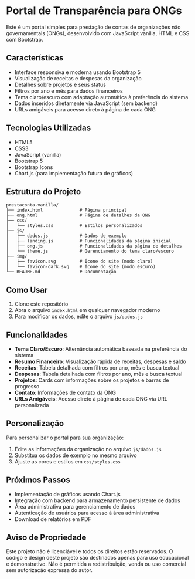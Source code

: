 # Portal de Transparência para ONGs

Este é um portal simples para prestação de contas de organizações não governamentais (ONGs), desenvolvido com JavaScript vanilla, HTML e CSS com Bootstrap.

## Características

- Interface responsiva e moderna usando Bootstrap 5
- Visualização de receitas e despesas da organização
- Detalhes sobre projetos e seus status
- Filtros por ano e mês para dados financeiros
- Tema claro/escuro com adaptação automática à preferência do sistema
- Dados inseridos diretamente via JavaScript (sem backend)
- URLs amigáveis para acesso direto à página de cada ONG

## Tecnologias Utilizadas

- HTML5
- CSS3
- JavaScript (vanilla)
- Bootstrap 5
- Bootstrap Icons
- Chart.js (para implementação futura de gráficos)

## Estrutura do Projeto

```
prestaconta-vanilla/
├── index.html              # Página principal
├── ong.html                # Página de detalhes da ONG
├── css/
│   └── styles.css          # Estilos personalizados
├── js/
│   ├── dados.js            # Dados de exemplo
│   ├── landing.js          # Funcionalidades da página inicial
│   ├── ong.js              # Funcionalidades da página de detalhes
│   └── theme.js            # Gerenciamento do tema claro/escuro
├── img/
│   ├── favicon.svg         # Ícone do site (modo claro)
│   └── favicon-dark.svg    # Ícone do site (modo escuro)
└── README.md               # Documentação
```

## Como Usar

1. Clone este repositório
2. Abra o arquivo `index.html` em qualquer navegador moderno
3. Para modificar os dados, edite o arquivo `js/dados.js`

## Funcionalidades

- **Tema Claro/Escuro**: Alternância automática baseada na preferência do sistema
- **Resumo Financeiro**: Visualização rápida de receitas, despesas e saldo
- **Receitas**: Tabela detalhada com filtros por ano, mês e busca textual
- **Despesas**: Tabela detalhada com filtros por ano, mês e busca textual
- **Projetos**: Cards com informações sobre os projetos e barras de progresso
- **Contato**: Informações de contato da ONG
- **URLs Amigáveis**: Acesso direto à página de cada ONG via URL personalizada

## Personalização

Para personalizar o portal para sua organização:

1. Edite as informações da organização no arquivo `js/dados.js`
2. Substitua os dados de exemplo no mesmo arquivo
3. Ajuste as cores e estilos em `css/styles.css`

## Próximos Passos

- Implementação de gráficos usando Chart.js
- Integração com backend para armazenamento persistente de dados
- Área administrativa para gerenciamento de dados
- Autenticação de usuários para acesso à área administrativa
- Download de relatórios em PDF

## Aviso de Propriedade

Este projeto não é licenciável e todos os direitos estão reservados. O código e design deste projeto são destinados apenas para uso educacional e demonstrativo. Não é permitida a redistribuição, venda ou uso comercial sem autorização expressa do autor.
